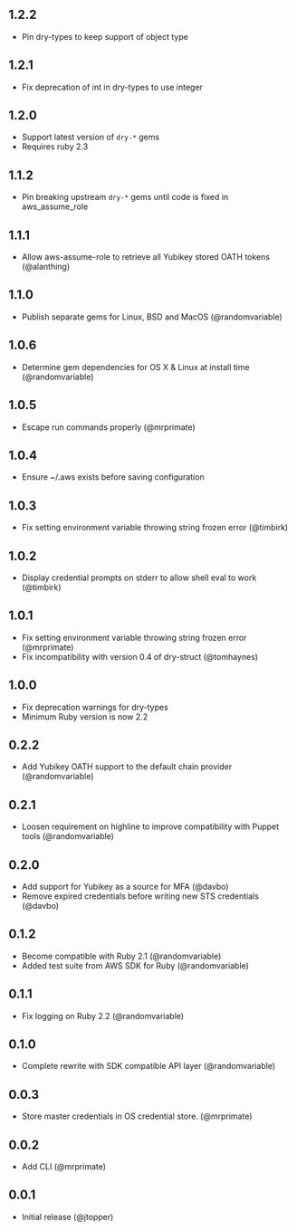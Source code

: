 ## 1.2.2
* Pin dry-types to keep support of object type

## 1.2.1
* Fix deprecation of int in dry-types to use integer

## 1.2.0
* Support latest version of `dry-*` gems
* Requires ruby 2.3

## 1.1.2
* Pin breaking upstream `dry-*` gems until code is fixed in aws_assume_role

## 1.1.1
* Allow aws-assume-role to retrieve all Yubikey stored OATH tokens (@alanthing)

## 1.1.0
* Publish separate gems for Linux, BSD and MacOS (@randomvariable)

## 1.0.6
* Determine gem dependencies for OS X & Linux at install time (@randomvariable)

## 1.0.5
* Escape run commands properly (@mrprimate)

## 1.0.4
* Ensure ~/.aws exists before saving configuration

## 1.0.3
* Fix setting environment variable throwing string frozen error (@timbirk)

## 1.0.2
* Display credential prompts on stderr to allow shell eval to work (@timbirk)

## 1.0.1
* Fix setting environment variable throwing string frozen error (@mrprimate)
* Fix incompatibility with version 0.4 of dry-struct (@tomhaynes)

## 1.0.0
* Fix deprecation warnings for dry-types
* Minimum Ruby version is now 2.2

## 0.2.2
* Add Yubikey OATH support to the default chain provider (@randomvariable)

## 0.2.1
* Loosen requirement on highline to improve compatibility with Puppet tools (@randomvariable)

## 0.2.0

* Add support for Yubikey as a source for MFA (@davbo)
* Remove expired credentials before writing new STS credentials (@davbo)

## 0.1.2

* Become compatible with Ruby 2.1 (@randomvariable)
* Added test suite from AWS SDK for Ruby (@randomvariable)

## 0.1.1

* Fix logging on Ruby 2.2 (@randomvariable)

## 0.1.0

* Complete rewrite with SDK compatible API layer (@randomvariable)

## 0.0.3

* Store master credentials in OS credential store. (@mrprimate)

## 0.0.2

* Add CLI (@mrprimate)

## 0.0.1

* Initial release (@jtopper)
